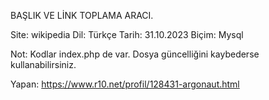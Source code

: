 BAŞLIK VE LİNK TOPLAMA ARACI. 

Site: wikipedia
Dil: Türkçe
Tarih: 31.10.2023
Biçim: Mysql

Not: Kodlar index.php de var. Dosya güncelliğini kaybederse kullanabilirsiniz.

Yapan: https://www.r10.net/profil/128431-argonaut.html